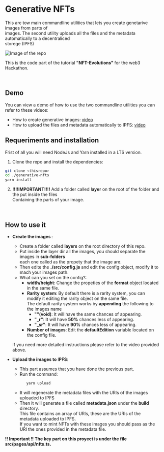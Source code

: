 # Generative NFTs

This are tow main commandline utilities that lets you create genetarive images from parts of <br>
images. The second utility uploads all the files and the metadata automatically to a decentraliced <br>
storege (IPFS)

<img src="https://i.ibb.co/CsYxR53/collage.png" alt="Image of the repo">

<br>

This is the code part of the tutorial <strong> "NFT-Evolutions" </strong> for the web3 Hackathon.

>

<br>

## Demo

You can view a demo of how to use the two commandline utilities you can refer to these videos:

-  How to create generative images: [video](https://youtu.be/SZ9Qy41qD_k)
-  How to upload the files and metadata automatically to IPFS: [video](https://youtu.be/ozt-wgrILE4)

## Requeriments and installation

Frist of all you will need NodeJs and Yarn installed in a LTS version.

1. Clone the repo and install the dependencies:

```sh
git clone <thisrepo>
cd ./generative-nfts
yarn install
```

2. <strong>!!!!IMPORTANT!!!!</strong> Add a folder called <strong>layer</strong> on the root of the folder and the put inside the files <br>
   Containing the parts of your image.

<br>

## How to use it

-  <strong> Create the images </strong>:

   -  Create a folder called <strong>layers</strong> on the root directory of this repo.
   -  Put inside the layer dir all the images, you should separate the images in <strong>sub-folders</strong> <br> each one called as the propety that the image are.
   -  Then edite the <strong>./src/config.js</strong> and edit the config object, modify it to mach your images path. <br>
   -  What can you set on the config?:
      -  <strong>width/height</strong>: Change the propeties of the <strong>format</strong> object located in the same file.
      -  <strong>Rarity system</strong>: By default there is a rarity system, you can modify it editing the rarity object on the same file. <br>
         The default rarity system works by <strong>appending</strong> the following to the images name
         -  <strong>""(void)</strong>: It will have the same chances of appearing.
         -  <strong>"\_r"</strong>: It will have **50%** chances less of appearing.
         -  <strong>"\_sr"</strong>: It will have **90%** chances less of appearing.
      -  <strong>Number of images</strong>: Edit the **defaultEdition** variable located on the config file.<br>

   If you need more detailed instructions please refer to the video provided above.

-  <strong>Upload the images to IPFS</strong>:
   -  This part assumes that you have done the previous part.
   -  Run the command:
      ```sh
         yarn upload
      ```
   -  It will regenerate the metadata files with the URIs of the images uploaded to IPFS
   -  Then it will generate a file called <strong>metadata.json</strong> under the <strong>build</strong> directory. <br>
      This file contains an array of URIs, these are the URIs of the metadata uploaded to IPFS. <br>
      If you want to mint NFTs with these images you should pass as the URI the ones provided in the metadata file.

<strong>!! Important !! The key part on this proyect is under the file src/pages/api/nfts.ts.
<strong/>
